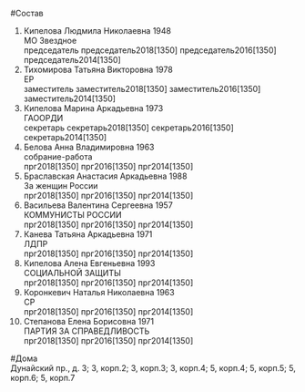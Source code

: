 #Состав  
1. Кипелова Людмила Николаевна 1948  
    МО Звездное  
    председатель председатель2018[1350] председатель2016[1350] председатель2014[1350]  
2. Тихомирова Татьяна Викторовна 1978  
    ЕР  
    заместитель заместитель2018[1350] заместитель2016[1350] заместитель2014[1350]  
3. Кипелова Марина Аркадьевна 1973  
    ГАООРДИ  
    секретарь секретарь2018[1350] секретарь2016[1350] секретарь2014[1350]  
4. Белова Анна Владимировна 1963  
    собрание-работа  
    прг2018[1350] прг2016[1350] прг2014[1350]  
5. Браславская Анастасия Аркадьевна 1988  
    За женщин России  
    прг2018[1350] прг2016[1350] прг2014[1350]  
6. Васильева Валентина Сергеевна 1957  
    КОММУНИСТЫ РОССИИ  
    прг2018[1350] прг2016[1350] прг2014[1350]  
7. Канева Татьяна Аркадьевна 1971  
    ЛДПР  
    прг2018[1350] прг2016[1350] прг2014[1350]  
8. Кипелова Алена Евгеньевна 1993  
    СОЦИАЛЬНОЙ ЗАЩИТЫ  
    прг2018[1350] прг2016[1350] прг2014[1350]  
9. Коронкевич Наталья Николаевна 1963  
    СР  
    прг2018[1350] прг2016[1350] прг2014[1350]  
10. Степанова Елена Борисовна 1971  
    ПАРТИЯ ЗА СПРАВЕДЛИВОСТЬ  
    прг2018[1350] прг2016[1350] прг2014[1350]  
  
#Дома  
Дунайский пр., д. 3; 3, корп.2; 3, корп.З; 3, корп.4; 5, корп.4; 5, корп.5; 5, корп.6; 5, корп.7  
  

